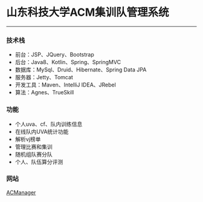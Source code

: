 # 山东科技大学ACM集训队管理系统

---

### 技术栈

- 前台：JSP、JQuery、Bootstrap
- 后台：Java8、Kotlin、Spring、SpringMVC
- 数据库：MySql、Druid、Hibernate、Spring Data JPA
- 服务器：Jetty、Tomcat
- 开发工具：Maven、IntelliJ IDEA、JRebel
- 算法：Agnes、TrueSkill

### 功能

- 个人uva、cf、队内训练信息
- 在线队内UVA统计功能
- 解析vj榜单
- 管理比赛和集训
- 随机组队赛分队
- 个人、队伍算分评测

### 网站

[ACManager](http://120.27.4.153/ACManager)
